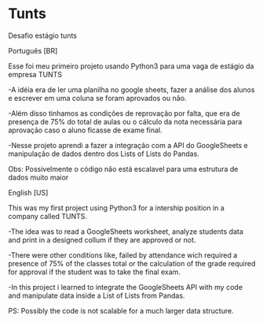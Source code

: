 # Tunts
Desafio estágio tunts


Português [BR]

Esse foi meu primeiro projeto usando Python3 para uma vaga de estágio da empresa TUNTS

-A idéia era de ler uma planilha no google sheets, fazer a análise dos alunos e escrever em uma coluna se foram aprovados ou não.

-Além disso tinhamos as condições de reprovação por falta, que era de presença de 75% do total de aulas ou o cálculo da nota necessária para aprovação caso o aluno ficasse de exame final.

-Nesse projeto aprendi a fazer a integração com a API do GoogleSheets e manipulação de dados dentro dos Lists of Lists do Pandas.


Obs: Possivelmente o código não está escalavel para uma estrutura de dados muito maior



English [US]

This was my first project using Python3 for a intership position in a company called TUNTS.

-The idea was to read a GoogleSheets worksheet, analyze students data and print in a designed collum if they are approved or not.

-There were other conditions like, failed by attendance wich required a presence of 75% of the classes total or the calculation of the grade required for approval if the student was to take the final exam.

-In this project i learned to integrate the GoogleSheets API with my code and manipulate data inside a List of Lists from Pandas.


PS: Possibly the code is not scalable for a much larger data structure.
